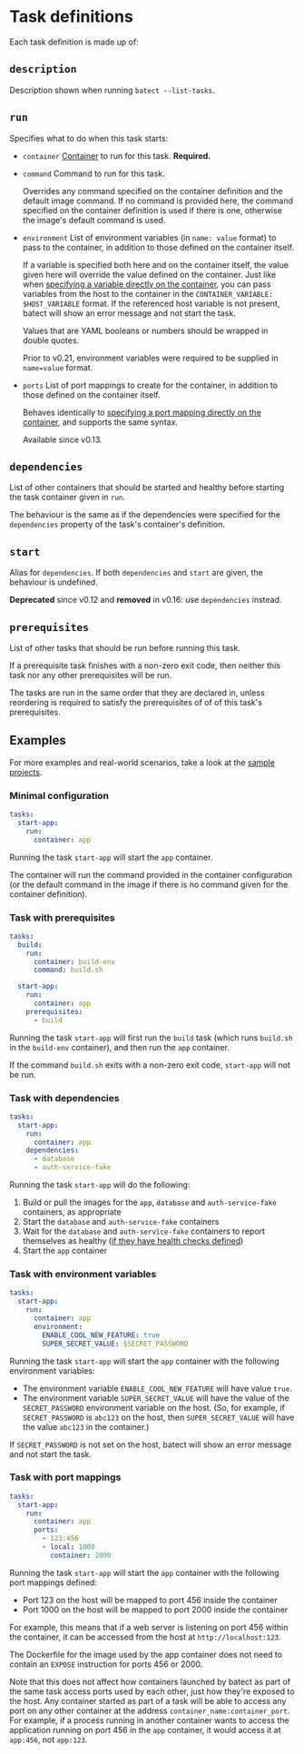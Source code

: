 # Task definitions

Each task definition is made up of:

## `description`
Description shown when running `batect --list-tasks`.

## `run`
Specifies what to do when this task starts:

* `container` [Container](Containers.md) to run for this task. **Required.**

* `command` Command to run for this task.

  Overrides any command specified on the container definition and the default image command. If no command is provided here, the command
  specified on the container definition is used if there is one, otherwise the image's default command is used.

* `environment` List of environment variables (in `name: value` format) to pass to the container, in addition to those defined on the
  container itself.

  If a variable is specified both here and on the container itself, the value given here will override the value defined on the container.
  Just like when [specifying a variable directly on the container](Containers.md#environment), you can pass variables from the host to the
  container in the `CONTAINER_VARIABLE: $HOST_VARIABLE` format. If the referenced host variable is not present, batect will show an error
  message and not start the task.

  Values that are YAML booleans or numbers should be wrapped in double quotes.

  Prior to v0.21, environment variables were required to be supplied in `name=value` format.

* `ports` List of port mappings to create for the container, in addition to those defined on the container itself.

  Behaves identically to [specifying a port mapping directly on the container](Containers.md#ports), and supports the same syntax.

  Available since v0.13.

## `dependencies`
List of other containers that should be started and healthy before starting the task container given in `run`.

The behaviour is the same as if the dependencies were specified for the `dependencies` property of the task's container's definition.

## `start`
Alias for `dependencies`. If both `dependencies` and `start` are given, the behaviour is undefined.

**Deprecated** since v0.12 and **removed** in v0.16: use `dependencies` instead.

## `prerequisites`
List of other tasks that should be run before running this task.

If a prerequisite task finishes with a non-zero exit code, then neither this task nor any other prerequisites will be run.

The tasks are run in the same order that they are declared in, unless reordering is required to satisfy the prerequisites of
of of this task's prerequisites.

## Examples

For more examples and real-world scenarios, take a look at the [sample projects](../SampleProjects.md).

### Minimal configuration
```yaml
tasks:
  start-app:
    run:
      container: app
```

Running the task `start-app` will start the `app` container.

The container will run the command provided in the container configuration (or the default command in the image if there is no command
given for the container definition).

### Task with prerequisites
```yaml
tasks:
  build:
    run:
      container: build-env
      command: build.sh

  start-app:
    run:
      container: app
    prerequisites:
      - build
```

Running the task `start-app` will first run the `build` task (which runs `build.sh` in the `build-env` container), and then run the `app` container.

If the command `build.sh` exits with a non-zero exit code, `start-app` will not be run.

### Task with dependencies
```yaml
tasks:
  start-app:
    run:
      container: app
    dependencies:
      - database
      - auth-service-fake
```

Running the task `start-app` will do the following:

1. Build or pull the images for the `app`, `database` and `auth-service-fake` containers, as appropriate
2. Start the `database` and `auth-service-fake` containers
3. Wait for the `database` and `auth-service-fake` containers to report themselves as healthy
   ([if they have health checks defined](../tips/WaitingForDependenciesToBeReady.md))
4. Start the `app` container

### Task with environment variables
```yaml
tasks:
  start-app:
    run:
      container: app
      environment:
        ENABLE_COOL_NEW_FEATURE: true
        SUPER_SECRET_VALUE: $SECRET_PASSWORD
```

Running the task `start-app` will start the `app` container with the following environment variables:

* The environment variable `ENABLE_COOL_NEW_FEATURE` will have value `true`.
* The environment variable `SUPER_SECRET_VALUE` will have the value of the `SECRET_PASSWORD` environment variable on the host. (So, for example, if
  `SECRET_PASSWORD` is `abc123` on the host, then `SUPER_SECRET_VALUE` will have the value `abc123` in the container.)

If `SECRET_PASSWORD` is not set on the host, batect will show an error message and not start the task.

### Task with port mappings
```yaml
tasks:
  start-app:
    run:
      container: app
      ports:
        - 123:456
        - local: 1000
          container: 2000
```

Running the task `start-app` will start the `app` container with the following port mappings defined:

* Port 123 on the host will be mapped to port 456 inside the container
* Port 1000 on the host will be mapped to port 2000 inside the container

For example, this means that if a web server is listening on port 456 within the container, it can be accessed from the host at `http://localhost:123`.

The Dockerfile for the image used by the app container does not need to contain an `EXPOSE` instruction for ports 456 or 2000.

Note that this does not affect how containers launched by batect as part of the same task access ports used by each other, just how they're exposed to the host.
Any container started as part of a task will be able to access any port on any other container at the address `container_name:container_port`. For example,
if a process running in another container wants to access the application running on port 456 in the `app` container, it would access it at `app:456`,
not `app:123`.
